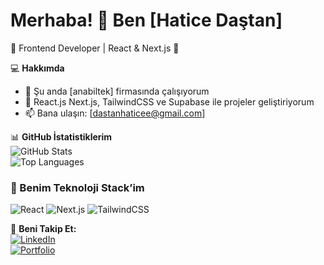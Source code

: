 # Merhaba! 👋 Ben [Hatice Daştan]  
🚀 Frontend Developer | React & Next.js 🚀  

💻 **Hakkımda**  
- 🔭 Şu anda [anabiltek] firmasında çalışıyorum  
- 🌱 React.js Next.js, TailwindCSS ve Supabase ile projeler geliştiriyorum  
- 📫 Bana ulaşın: [dastanhaticee@gmail.com]  

📊 **GitHub İstatistiklerim**  
![GitHub Stats](https://github-readme-stats.vercel.app/api?username=haticedastan&show_icons=true&theme=radical)  
![Top Languages](https://github-readme-stats.vercel.app/api/top-langs/?username=haticedastan&layout=compact&theme=radical)  

### 🚀 Benim Teknoloji Stack’im  
![React](https://img.shields.io/badge/React-20232A?style=for-the-badge&logo=react&logoColor=61DAFB) 
![Next.js](https://img.shields.io/badge/Next.js-000000?style=for-the-badge&logo=nextdotjs&logoColor=white)
![TailwindCSS](https://img.shields.io/badge/TailwindCSS-38B2AC?style=for-the-badge&logo=tailwind-css&logoColor=white)  

🔗 **Beni Takip Et:**  
[![LinkedIn](https://img.shields.io/badge/LinkedIn-0077B5?style=for-the-badge&logo=linkedin&logoColor=white)](https://www.linkedin.com/in/haticedastan/)  
[![Portfolio](https://img.shields.io/badge/Portfolio-000000?style=for-the-badge&logo=vercel&logoColor=white)](https://haticedastan.com/)  
